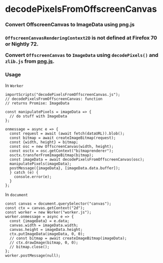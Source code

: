 # decodePixelsFromOffscreenCanvas
<h3>Convert OffscreenCanvas to ImageData using png.js<h3>

`OffscreenCanvasRenderingContext2D` is not defined at Firefox 70 or Nightly 72.

Convert `OffscreenCanvas` to `ImageData` using `decodePixels()` and `zlib.js` from [png.js](https://github.com/foliojs/png.js).

<h3>Usage</h3>

In `Worker`

```
importScripts("decodePixelsFromOffscreenCanvas.js");
// decodePixelsFromOffscreenCanvas: function  
// returns Promise: ImageData

const manipulatePixels = imageData => {
  // do stuff with ImageData
};

onmessage = async e => {
  const request = await (await fetch(dataURL)).blob();
  const bitmap = await createImageBitmap(request);
  const {width, height} = bitmap;
  const osc = new OffscreenCanvas(width, height);
  const osctx = osc.getContext("bitmaprenderer");
  osctx.transferFromImageBitmap(bitmap);
  const imageData = await decodePixelsFromOffscreenCanvas(osc);
  manipulatePixels(imageData);
  postMessage({imageData}, [imageData.data.buffer]);
  } catch (e) {
    console.error(e);
  }
};
```

In `document`
```
const canvas = document.querySelector("canvas");
const ctx = canvas.getContext("2d");
const worker = new Worker("worker.js");
worker.onmessage = async e => {
  const {imageData} = e.data;
  canvas.width = imageData.width;
  canvas.height = imageData.height;
  ctx.putImageData(imageData, 0, 0);
  // const bitmap = await createImageBitmap(imageData);
  // ctx.drawImage(bitmap, 0, 0);
  // bitmap.close();
};
worker.postMessage(null);
```
